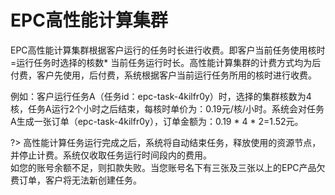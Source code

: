 # EPC高性能计算集群

EPC高性能计算集群根据客户运行的任务时长进行收费。即客户当前任务使用核时=运行任务时选择的核数* 当前任务运行时长。高性能计算集群的计费方式均为后付费，客户先使用，后付费，系统根据客户当前运行任务所用的核时进行收费。

例如：客户运行任务A（任务id：epc-task-4kilfr0y）时，选择的集群核数为4核，任务A运行2个小时之后结束，每核时单价为：0.19元/核/小时。系统会对任务A生成一张订单（epc-task-4kilfr0y），订单金额为：0.19 * 4 * 2=1.52元。


?> 高性能计算任务运行完成之后，系统将自动结束任务，释放使用的资源节点，并停止计费。系统仅收取任务运行时间段内的费用。<br>
   如您的账号余额不足，则扣款失败。当您账号名下有三张及三张以上的EPC产品欠费订单，客户将无法新创建任务。

